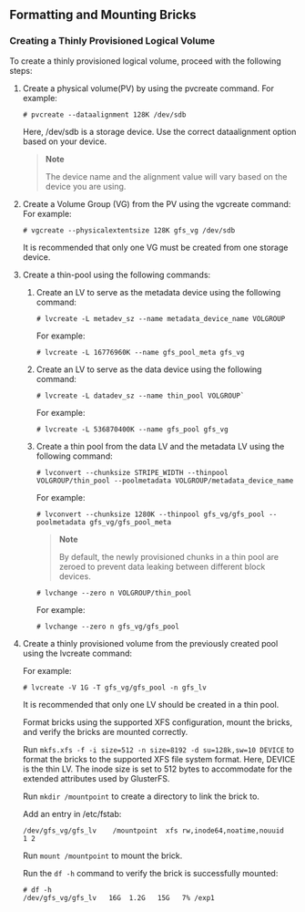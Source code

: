 ## Formatting and Mounting Bricks

### Creating a Thinly Provisioned Logical Volume

To create a thinly provisioned logical volume, proceed with the following steps:

  1. Create a physical volume(PV) by using the pvcreate command.
     For example:

         # pvcreate --dataalignment 128K /dev/sdb

     Here, /dev/sdb is a storage device.
     Use the correct dataalignment option based on your device.

     >**Note**
     >
     >The device name and the alignment value will vary based on the device you are using.

  2. Create a Volume Group (VG) from the PV using the vgcreate command: 
     For example:

         # vgcreate --physicalextentsize 128K gfs_vg /dev/sdb

     It is recommended that only one VG must be created from one storage device.

  3. Create a thin-pool using the following commands:

      1. Create an LV to serve as the metadata device using the following command:

             # lvcreate -L metadev_sz --name metadata_device_name VOLGROUP

         For example:

             # lvcreate -L 16776960K --name gfs_pool_meta gfs_vg

      2. Create an LV to serve as the data device using the following command:

             # lvcreate -L datadev_sz --name thin_pool VOLGROUP`

         For example:

             # lvcreate -L 536870400K --name gfs_pool gfs_vg

      3. Create a thin pool from the data LV and the metadata LV using the following command:

             # lvconvert --chunksize STRIPE_WIDTH --thinpool VOLGROUP/thin_pool --poolmetadata VOLGROUP/metadata_device_name

         For example:

             # lvconvert --chunksize 1280K --thinpool gfs_vg/gfs_pool --poolmetadata gfs_vg/gfs_pool_meta

         >**Note**
         >
         >By default, the newly provisioned chunks in a thin pool are zeroed to prevent data leaking between different block devices.

             # lvchange --zero n VOLGROUP/thin_pool

         For example:

             # lvchange --zero n gfs_vg/gfs_pool

  4. Create a thinly provisioned volume from the previously created pool using the lvcreate command:

     For example:

         # lvcreate -V 1G -T gfs_vg/gfs_pool -n gfs_lv

     It is recommended that only one LV should be created in a thin pool.

     Format bricks using the supported XFS configuration, mount the bricks, and verify the bricks are mounted correctly.
     
     Run `mkfs.xfs -f -i size=512 -n size=8192 -d su=128k,sw=10 DEVICE` to format the bricks to the supported XFS file system format. Here, DEVICE is the thin LV. The inode size is set to 512 bytes to accommodate for the extended attributes used by GlusterFS.

     Run `mkdir /mountpoint` to create a directory to link the brick to.

     Add an entry in /etc/fstab:

         /dev/gfs_vg/gfs_lv    /mountpoint  xfs rw,inode64,noatime,nouuid      1 2

     Run `mount /mountpoint` to mount the brick.

     Run the `df -h` command to verify the brick is successfully mounted:

         # df -h
         /dev/gfs_vg/gfs_lv   16G  1.2G   15G   7% /exp1
